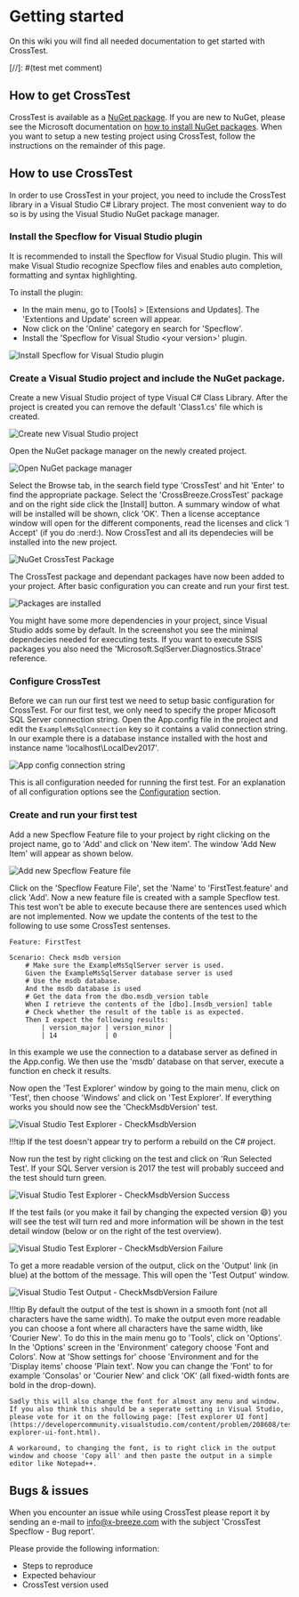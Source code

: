 # Getting started

On this wiki you will find all needed documentation to get started with CrossTest.

[//]: #(test met comment)

## How to get CrossTest
CrossTest is available as a [NuGet package](https://www.nuget.org/packages/CrossBreeze.CrossTest/).
If you are new to NuGet, please see the Microsoft documentation on [how to install NuGet packages](https://docs.microsoft.com/en-us/nuget/consume-packages/ways-to-install-a-package).
When you want to setup a new testing project using CrossTest, follow the instructions on the remainder of this page.

## How to use CrossTest
In order to use CrossTest in your project, you need to include the CrossTest library in a Visual Studio C# Library project. The most convenient way to do so is by using the Visual Studio NuGet package manager.

### Install the Specflow for Visual Studio plugin
It is recommended to install the Specflow for Visual Studio plugin. This will make Visual Studio recognize Specflow files and enables auto completion, formatting and syntax highlighting.

To install the plugin:

 * In the main menu, go to [Tools] > [Extensions and Updates]. The 'Extentions and Update' screen will appear.
 * Now click on the 'Online' category en search for 'Specflow'.
 * Install the 'Specflow for Visual Studio &lt;your version&gt;' plugin.

![Install Specflow for Visual Studio plugin](./img/VS_SpecFlow_Plugin.png)

### Create a Visual Studio project and include the NuGet package.
Create a new Visual Studio project of type Visual C# Class Library. After the project is created you can remove the default 'Class1.cs' file which is created.

![Create new Visual Studio project](./img/New_VS_Project.png)

Open the NuGet package manager on the newly created project.

![Open NuGet package manager](./img/Open_NuGet_Package_Manager.png)

Select the Browse tab, in the search field type 'CrossTest' and hit 'Enter' to find the appropriate package. Select the 'CrossBreeze.CrossTest' package and on the right side click the [Install] button. A summary window of what will be installed will be shown, click 'OK'. Then a license acceptance window will open for the different components, read the licenses and click 'I Accept' (if you do :nerd:). Now CrossTest and all its dependecies will be installed into the new project.

![NuGet CrossTest Package](./img/NuGet_CrossTest_Package.png)

The CrossTest package and dependant packages have now been added to your project. After basic configuration you can create and run your first test.

![Packages are installed](./img/Packages_Installed.png)

You might have some more dependencies in your project, since Visual Studio adds some by default. In the screenshot you see the minimal dependecies needed for executing tests. If you want to execute SSIS packages you also need the 'Microsoft.SqlServer.Diagnostics.Strace' reference.

### Configure CrossTest
Before we can run our first test we need to setup basic configuration for CrossTest. 
For our first test, we only need to specify the proper Micosoft SQL Server connection string.
Open the App.config file in the project and edit the `ExampleMsSqlConnection` key so it contains a valid connection string. In our example there is a database instance installed with the host and instance name 'localhost\LocalDev2017'.

![App config connection string](./img/CrossTest_Basic_Config.png)

This is all configuration needed for running the first test. For an explanation of all configuration options see the [Configuration](../Configuration/) section.

### Create and run your first test

Add a new Specflow Feature file to your project by right clicking on the project name, go to 'Add' and click on 'New item'. The window 'Add New Item' will appear as shown below.

![Add new Specflow Feature file](./img/Create_New_SpecFlow_Feature.png)

Click on the 'Specflow Feature File', set the 'Name' to 'FirstTest.feature' and click 'Add'. Now a new feature file is created with a sample Specflow test. This test won't be able to execute because there are sentences used which are not implemented. Now we update the contents of the test to the following to use some CrossTest sentenses.

```
Feature: FirstTest

Scenario: Check msdb version
	# Make sure the ExampleMsSqlServer server is used.
	Given the ExampleMsSqlServer database server is used
	# Use the msdb database.
	And the msdb database is used
	# Get the data from the dbo.msdb_version table
	When I retrieve the contents of the [dbo].[msdb_version] table
	# Check whether the result of the table is as expected.
	Then I expect the following results:
		| version_major | version_minor |
		| 14            | 0             |
```

In this example we use the connection to a database server as defined in the App.config. We then use the 'msdb' database on that server, execute a function en check it results.

Now open the 'Test Explorer' window by going to the main menu, click on 'Test', then choose 'Windows' and click on 'Test Explorer'. If everything works you should now see the 'CheckMsdbVersion' test.

![Visual Studio Test Explorer - CheckMsdbVersion](./img/VS_TestExporer_CheckMsdbVersion.PNG)

!!!tip
    If the test doesn't appear try to perform a rebuild on the C# project.

Now run the test by right clicking on the test and click on 'Run Selected Test'. If your SQL Server version is 2017 the test will probably succeed and the test should turn green.

![Visual Studio Test Explorer - CheckMsdbVersion Success](./img/VS_TestExporer_CheckMsdbVersion_Success.PNG)

If the test fails (or you make it fail by changing the expected version :smile:) you will see the test will turn red and more information will be shown in the test detail window (below or on the right of the test overview).

![Visual Studio Test Explorer - CheckMsdbVersion Failure](./img/VS_TestExporer_CheckMsdbVersion_Failure.PNG)

To get a more readable version of the output, click on the 'Output' link (in blue) at the bottom of the message. This will open the 'Test Output' window.

![Visual Studio Test Output - CheckMsdbVersion Failure](./img/VS_TestOutput_CheckMsdbVersion_Failure.PNG)

!!!tip
    By default the output of the test is shown in a smooth font (not all characters have the same width). To make the output even more readable you can choose a font where all characters have the same width, like 'Courier New'. To do this in the main menu go to 'Tools', click on 'Options'. In the 'Options' screen in the 'Environment' category choose 'Font and Colors'. Now at 'Show settings for' choose 'Environment and for the 'Display items' choose 'Plain text'. Now you can change the 'Font' to for example 'Consolas' or 'Courier New' and click 'OK' (all fixed-width fonts are bold in the drop-down).
    
    Sadly this will also change the font for almost any menu and window. If you also think this should be a seperate setting in Visual Studio, please vote for it on the following page: [Test explorer UI font](https://developercommunity.visualstudio.com/content/problem/208608/test-explorer-ui-font.html).

    A workaround, to changing the font, is to right click in the output window and choose 'Copy all' and then paste the output in a simple editor like Notepad++.

## Bugs & issues
When you encounter an issue while using CrossTest please report it by sending an e-mail to [info@x-breeze.com](mailto:info@x-breeze.com?SUBJECT=CrossTest%20Specflow%20-%20Bug%20report) with the subject 'CrossTest Specflow - Bug report'.

Please provide the following information:

- Steps to reproduce
- Expected behaviour
- CrossTest version used
